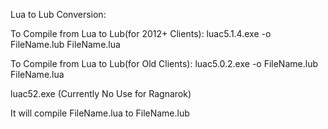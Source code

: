 Lua to Lub Conversion:

To Compile from Lua to Lub(for 2012+ Clients):
	luac5.1.4.exe -o FileName.lub FileName.lua

To Compile from Lua to Lub(for Old Clients):
	luac5.0.2.exe -o FileName.lub FileName.lua
	
luac52.exe (Currently No Use for Ragnarok)

It will compile FileName.lua to FileName.lub



